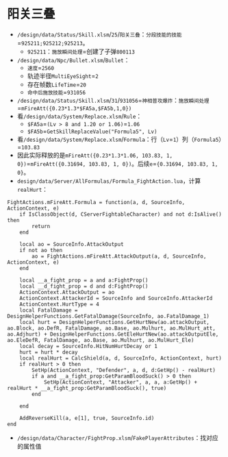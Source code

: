 # 阳关三叠

* `/design/data/Status/Skill.xlsm`/`25`/`阳关三叠`：`分段技能的技能`=`925211;925212;925213`。
    - `925211`：`施放瞬间处理`=创建了子弹`800113`
* `/design/data/Npc/Bullet.xlsm`/`Bullet`：
    - `速度`=`2560`
    - 轨迹半径`MultiEyeSight`=`2`
    - 存在帧数`LifeTime`=`20`
    - `命中后施放技能`=`931056`
* `/design/data/Status/Skill.xlsm`/`31`/`931056`=`神相普攻爆炸`：`施放瞬间处理`=`mFireAtt({0.23*1.3*$FA5a,$FA5b,1,0})`
* 看`/design/data/System/Replace.xlsm`/`Rule`：
    - `$FA5a`=`(Lv > 8 and 1.20 or 1.06)`=`1.06`
    - `$FA5b`=`GetSkillReplaceValue("Formula5", Lv)`
* 看`/design/data/System/Replace.xlsm`/`Formula`：行（`Lv`=`1`）列（`Formula5`）=`103.83`
* 因此实际释放的是`mFireAtt({0.23*1.3*1.06, 103.83, 1, 0})`=`mFireAtt({0.31694, 103.83, 1, 0})`。后续`e`=`{0.31694, 103.83, 1, 0}`。
* `design/data/Server/AllFormulas/Formula_FightAction.lua`，计算`realHurt`：
```
FightActions.mFireAtt.Formula = function(a, d, SourceInfo, ActionContext, e)
    if IsClassObject(d, CServerFightableCharacter) and not d:IsAlive() then
        return 
    end

    local ao = SourceInfo.AttackOutput
    if not ao then
        ao = FightActions.mFireAtt.AttackOutput(a, d, SourceInfo, ActionContext, e)
    end

    local __a_fight_prop = a and a:FightProp()
    local __d_fight_prop = d and d:FightProp()
    ActionContext.AttackOutput = ao
    ActionContext.AttackerId = SourceInfo and SourceInfo.AttackerId
    ActionContext.HurtType = 4
    local FatalDamage = DesignHelperFunctions.GetFatalDamage(SourceInfo, ao.FatalDamage_1)
    local hurt = DesignHelperFunctions.GetHurtNew(ao.attackOutput, ao.Block, ao.DefR, FatalDamage, ao.Base, ao.Mulhurt, ao.MulHurt_att, ao.Adjhurt) + DesignHelperFunctions.GetEleHurtNew(ao.attackOutputEle, ao.EleDefR, FatalDamage, ao.Base, ao.Mulhurt, ao.MulHurt_Ele)
    local decay = SourceInfo.HitNumHurtDecay or 1
    hurt = hurt * decay
    local realHurt = CalcShield(a, d, SourceInfo, ActionContext, hurt)
    if realHurt > 0 then
        SetHp(ActionContext, "Defender", a, d, d:GetHp() - realHurt)
        if a and __a_fight_prop:GetParamBloodSuck() > 0 then
            SetHp(ActionContext, "Attacker", a, a, a:GetHp() + realHurt * __a_fight_prop:GetParamBloodSuck(), true)
        end

    end

    AddReverseKill(a, e[1], true, SourceInfo.id)
end
```
* `/design/data/Character/FightProp.xlsm`/`FakePlayerAttributes`：找对应的属性值